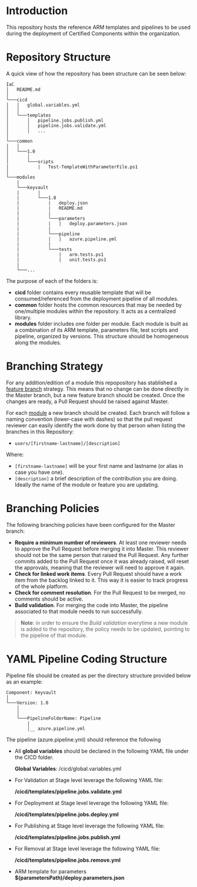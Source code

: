 # Introduction 
This repository hosts the reference ARM templates and pipelines to be used during the deployment of Certified Components within the organization.

# Repository Structure
A quick view of how the repository has been structure can be seen below:

```
IaC
│   README.md   
│
└───cicd
│   │   global.variables.yml
│   │
│   └───templates
│       │   pipeline.jobs.publish.yml
│       │   pipeline.jobs.validate.yml
│       │   ...
│   
└───common
│   │
│   └───1.0
│       │
│       └───sripts
|           |   Test-TemplateWithParameterFile.ps1
│   
└───modules
    |
    └───keyvault
    |       |
    |       └───1.0
    |           |   deploy.json
    |           |   README.md
    |           |
    |           └───parameters
    |           |   |   deploy.parameters.json
    |           |   
    |           └───pipeline
    |           |   |   azure.pipeline.yml
    |           |
    |           └───tests
    |               |   arm.tests.ps1
    |               |   unit.tests.ps1
    |
    └───...
```
The purpose of each of the folders is:
- **cicd** folder contains every reusable template that will be consumed/referenced from the deployment pipeline of all modules.
- **common** folder hosts the common resources that may be needed by one/multiple modules within the repository. It acts as a centralized library.
- **modules** folder includes one folder per module. Each module is built as a combination of its ARM template, parameters file, test scripts and pipeline, organized by versions. This structure should be homogeneous along the modules.

# Branching Strategy

For any addition/edition of a module this repopository has stablished a [feature branch](https://docs.microsoft.com/en-us/azure/devops/repos/git/git-branching-guidance?view=azure-devops#use-feature-branches-for-your-work) strategy. This means that no change can be done directly in the Master branch, but a new feature branch should be created. Once the changes are ready, a Pull Request should be raised against Master.

For each [module](#repository-structure) a new branch should be created. Each branch will follow a naming convention (lower-case with dashes) so that the pull request reviewer can easily identify the work done by that person when listing the branches in this Repository:
- `users/[firstname-lastname]/[description]`

Where:
- `[firstname-lastname]` will be your first name and lastname (or alias in case you have one).
- `[description]` a brief description of the contribution you are doing. Ideally the name of the module or feature you are updating.

# Branching Policies

The following branching policies have been configured for the Master branch:
- **Require a minimum number of reviewers**. At least one reviewer needs to approve the Pull Request before merging it into Master. This reviewer should not be the same person that raised the Pull Request. Any further commits added to the Pull Request once it was already raised, will reset the approvals, meaning that the reviewer will need to approve it again.
- **Check for linked work items**. Every Pull Request should have a work item from the backlog linked to it. This way it is easier to track progress of the whole platform.
- **Check for comment resolution**. For the Pull Request to be merged, no comments should be active.
- **Build validation**. For merging the code into Master, the pipeline associated to that module needs to run successfully.

> **Note**: in order to ensure the *Build validation* everytime a new module is added to the repository, the policy needs to be updated, pointing to the pipeline of that module.

# YAML Pipeline Coding Structure

Pipeline file should be created as per the directory structure provided below as an example: 
```
Component: Keyvault   
│
└───Version: 1.0
    │
    │
    └───PipelineFolderName: Pipeline
        | 
        │__ azure.pipeline.yml

```
The pipeline (azure.pipeline.yml) should reference the following

- All **global variables** should be declared in the following YAML file under the CICD folder.
  
  **Global Variables**: /cicd/global.variables.yml

- For Validation at Stage level leverage the following YAML file: 
  
  **/cicd/templates/pipeline.jobs.validate.yml**

- For Deployment at Stage level leverage the following YAML file: 
  
  **/cicd/templates/pipeline.jobs.deploy.yml**

- For Publishing at Stage level leverage the following YAML file:
  
  **/cicd/templates/pipeline.jobs.publish.yml**

- For Removal at Stage level leverage the following YAML file: 
  
  **/cicd/templates/pipeline.jobs.remove.yml**

- ARM template for parameters **$(parametersPath)/deploy.parameters.json**